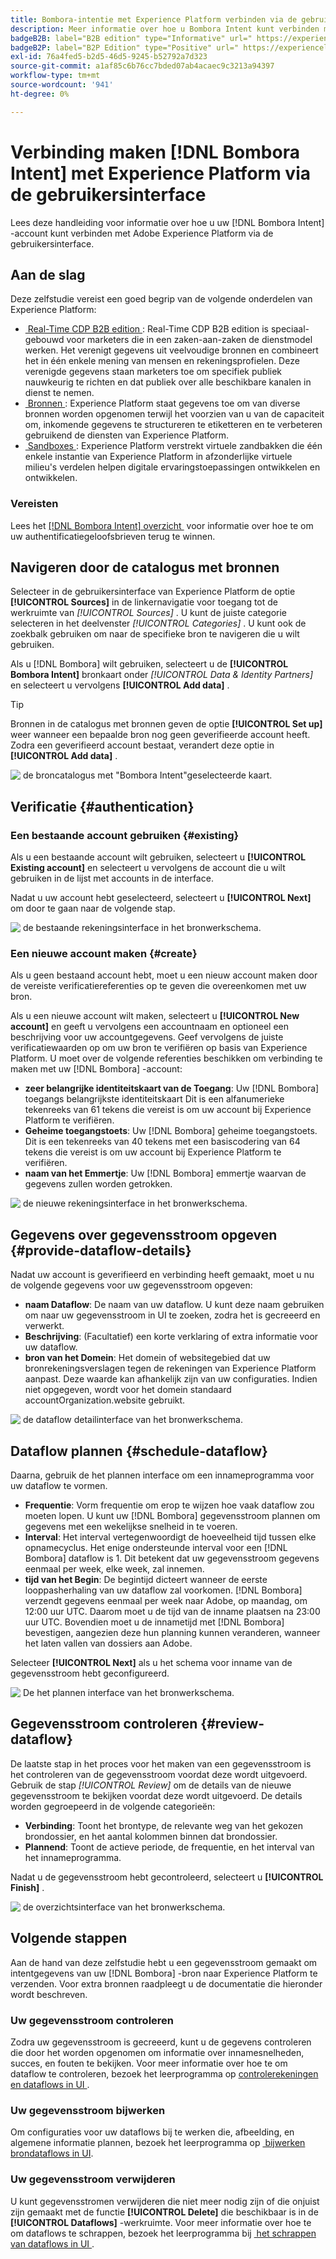 ```yaml
---
title: Bombora-intentie met Experience Platform verbinden via de gebruikersinterface
description: Meer informatie over hoe u Bombora Intent kunt verbinden met Experience Platform
badgeB2B: label="B2B edition" type="Informative" url=" https://experienceleague.adobe.com/docs/experience-platform/rtcdp/intro/rtcdp-intro/overview.html?lang=nl-NL#rtcdp-editions newtab=true"
badgeB2P: label="B2P Edition" type="Positive" url=" https://experienceleague.adobe.com/docs/experience-platform/rtcdp/intro/rtcdp-intro/overview.html?lang=nl-NL#rtcdp-editions newtab=true"
exl-id: 76a4fed5-b2d5-46d5-9245-b52792a7d323
source-git-commit: a1af85c6b76cc7bded07ab4acaec9c3213a94397
workflow-type: tm+mt
source-wordcount: '941'
ht-degree: 0%

---
```


# Verbinding maken [!DNL Bombora Intent] met Experience Platform via de gebruikersinterface

Lees deze handleiding voor informatie over hoe u uw [!DNL Bombora Intent] -account kunt verbinden met Adobe Experience Platform via de gebruikersinterface.

## Aan de slag

Deze zelfstudie vereist een goed begrip van de volgende onderdelen van Experience Platform:

* [&#x200B; Real-Time CDP B2B edition &#x200B;](../../../../../rtcdp/b2b-overview.md): Real-Time CDP B2B edition is speciaal-gebouwd voor marketers die in een zaken-aan-zaken de dienstmodel werken. Het verenigt gegevens uit veelvoudige bronnen en combineert het in één enkele mening van mensen en rekeningsprofielen. Deze verenigde gegevens staan marketers toe om specifiek publiek nauwkeurig te richten en dat publiek over alle beschikbare kanalen in dienst te nemen.
* [&#x200B; Bronnen &#x200B;](../../../../home.md): Experience Platform staat gegevens toe om van diverse bronnen worden opgenomen terwijl het voorzien van u van de capaciteit om, inkomende gegevens te structureren te etiketteren en te verbeteren gebruikend de diensten van Experience Platform.
* [&#x200B; Sandboxes &#x200B;](../../../../../sandboxes/home.md): Experience Platform verstrekt virtuele zandbakken die één enkele instantie van Experience Platform in afzonderlijke virtuele milieu&#39;s verdelen helpen digitale ervaringstoepassingen ontwikkelen en ontwikkelen.

### Vereisten

Lees het [[!DNL Bombora Intent]  overzicht &#x200B;](../../../../connectors/data-partners/bombora.md) voor informatie over hoe te om uw authentificatiegeloofsbrieven terug te winnen.

## Navigeren door de catalogus met bronnen

Selecteer in de gebruikersinterface van Experience Platform de optie **[!UICONTROL Sources]** in de linkernavigatie voor toegang tot de werkruimte van *[!UICONTROL Sources]* . U kunt de juiste categorie selecteren in het deelvenster *[!UICONTROL Categories]* . U kunt ook de zoekbalk gebruiken om naar de specifieke bron te navigeren die u wilt gebruiken.

Als u [!DNL Bombora] wilt gebruiken, selecteert u de **[!UICONTROL Bombora Intent]** bronkaart onder *[!UICONTROL Data & Identity Partners]* en selecteert u vervolgens **[!UICONTROL Add data]** .

>[!TIP]
>
>Bronnen in de catalogus met bronnen geven de optie **[!UICONTROL Set up]** weer wanneer een bepaalde bron nog geen geverifieerde account heeft. Zodra een geverifieerd account bestaat, verandert deze optie in **[!UICONTROL Add data]** .

![&#x200B; de broncatalogus met &quot;Bombora Intent&quot;geselecteerde kaart.](../../../../images/tutorials/create/bombora/catalog.png)

## Verificatie {#authentication}

### Een bestaande account gebruiken {#existing}

Als u een bestaande account wilt gebruiken, selecteert u **[!UICONTROL Existing account]** en selecteert u vervolgens de account die u wilt gebruiken in de lijst met accounts in de interface.

Nadat u uw account hebt geselecteerd, selecteert u **[!UICONTROL Next]** om door te gaan naar de volgende stap.

![&#x200B; de bestaande rekeningsinterface in het bronwerkschema.](../../../../images/tutorials/create/bombora/existing.png)

### Een nieuwe account maken {#create}

Als u geen bestaand account hebt, moet u een nieuw account maken door de vereiste verificatiereferenties op te geven die overeenkomen met uw bron.

Als u een nieuwe account wilt maken, selecteert u **[!UICONTROL New account]** en geeft u vervolgens een accountnaam en optioneel een beschrijving voor uw accountgegevens. Geef vervolgens de juiste verificatiewaarden op om uw bron te verifiëren op basis van Experience Platform. U moet over de volgende referenties beschikken om verbinding te maken met uw [!DNL Bombora] -account:

* **zeer belangrijke identiteitskaart van de Toegang**: Uw [!DNL Bombora] toegangs belangrijkste identiteitskaart Dit is een alfanumerieke tekenreeks van 61 tekens die vereist is om uw account bij Experience Platform te verifiëren.
* **Geheime toegangstoets**: Uw [!DNL Bombora] geheime toegangstoets. Dit is een tekenreeks van 40 tekens met een basiscodering van 64 tekens die vereist is om uw account bij Experience Platform te verifiëren.
* **naam van het Emmertje**: Uw [!DNL Bombora] emmertje waarvan de gegevens zullen worden getrokken.

![&#x200B; de nieuwe rekeningsinterface in het bronwerkschema.](../../../../images/tutorials/create/bombora/new.png)

## Gegevens over gegevensstroom opgeven {#provide-dataflow-details}

Nadat uw account is geverifieerd en verbinding heeft gemaakt, moet u nu de volgende gegevens voor uw gegevensstroom opgeven:

* **naam Dataflow**: De naam van uw dataflow. U kunt deze naam gebruiken om naar uw gegevensstroom in UI te zoeken, zodra het is gecreeerd en verwerkt.
* **Beschrijving**: (Facultatief) een korte verklaring of extra informatie voor uw dataflow.
* **bron van het Domein**: Het domein of websitegebied dat uw bronrekeningsverslagen tegen de rekeningen van Experience Platform aanpast. Deze waarde kan afhankelijk zijn van uw configuraties. Indien niet opgegeven, wordt voor het domein standaard accountOrganization.website gebruikt.

![&#x200B; de dataflow detailinterface van het bronwerkschema.](../../../../images/tutorials/create/bombora/dataflow-detail.png)

## Dataflow plannen {#schedule-dataflow}

Daarna, gebruik de het plannen interface om een innameprogramma voor uw dataflow te vormen.

* **Frequentie**: Vorm frequentie om erop te wijzen hoe vaak dataflow zou moeten lopen. U kunt uw [!DNL Bombora] gegevensstroom plannen om gegevens met een wekelijkse snelheid in te voeren.
* **Interval**: Het interval vertegenwoordigt de hoeveelheid tijd tussen elke opnamecyclus. Het enige ondersteunde interval voor een [!DNL Bombora] dataflow is 1. Dit betekent dat uw gegevensstroom gegevens eenmaal per week, elke week, zal innemen.
* **tijd van het Begin**: De begintijd dicteert wanneer de eerste looppasherhaling van uw dataflow zal voorkomen. [!DNL Bombora] verzendt gegevens eenmaal per week naar Adobe, op maandag, om 12:00 uur UTC. Daarom moet u de tijd van de inname plaatsen na 23:00 uur UTC. Bovendien moet u de innametijd met [!DNL Bombora] bevestigen, aangezien deze hun planning kunnen veranderen, wanneer het laten vallen van dossiers aan Adobe.

Selecteer **[!UICONTROL Next]** als u het schema voor inname van de gegevensstroom hebt geconfigureerd.

![&#x200B; De het plannen interface van het bronwerkschema.](../../../../images/tutorials/create/bombora/scheduling.png)

## Gegevensstroom controleren {#review-dataflow}

De laatste stap in het proces voor het maken van een gegevensstroom is het controleren van de gegevensstroom voordat deze wordt uitgevoerd. Gebruik de stap *[!UICONTROL Review]* om de details van de nieuwe gegevensstroom te bekijken voordat deze wordt uitgevoerd. De details worden gegroepeerd in de volgende categorieën:

* **Verbinding**: Toont het brontype, de relevante weg van het gekozen brondossier, en het aantal kolommen binnen dat brondossier.
* **Plannend**: Toont de actieve periode, de frequentie, en het interval van het innameprogramma.

Nadat u de gegevensstroom hebt gecontroleerd, selecteert u **[!UICONTROL Finish]** .

![&#x200B; de overzichtsinterface van het bronwerkschema.](../../../../images/tutorials/create/bombora/review.png)

## Volgende stappen

Aan de hand van deze zelfstudie hebt u een gegevensstroom gemaakt om intentgegevens van uw [!DNL Bombora] -bron naar Experience Platform te verzenden. Voor extra bronnen raadpleegt u de documentatie die hieronder wordt beschreven.

### Uw gegevensstroom controleren

Zodra uw gegevensstroom is gecreeerd, kunt u de gegevens controleren die door het worden opgenomen om informatie over innamesnelheden, succes, en fouten te bekijken. Voor meer informatie over hoe te om dataflow te controleren, bezoek het leerprogramma op [&#x200B; controlerekeningen en dataflows in UI &#x200B;](../../../../../dataflows/ui/monitor-sources.md).

### Uw gegevensstroom bijwerken

Om configuraties voor uw dataflows bij te werken die, afbeelding, en algemene informatie plannen, bezoek het leerprogramma op [&#x200B; bijwerken brondataflows in UI &#x200B;](../../update-dataflows.md).

### Uw gegevensstroom verwijderen

U kunt gegevensstromen verwijderen die niet meer nodig zijn of die onjuist zijn gemaakt met de functie **[!UICONTROL Delete]** die beschikbaar is in de **[!UICONTROL Dataflows]** -werkruimte. Voor meer informatie over hoe te om dataflows te schrappen, bezoek het leerprogramma bij [&#x200B; het schrappen van dataflows in UI &#x200B;](../../delete.md).
